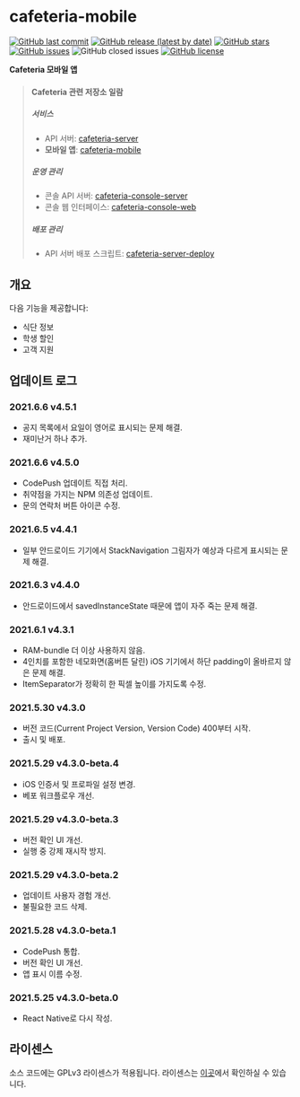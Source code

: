 # cafeteria-mobile

[![GitHub last commit](https://img.shields.io/github/last-commit/inu-appcenter/cafeteria-mobile)](https://github.com/inu-appcenter/cafeteria-mobile/commits)
[![GitHub release (latest by date)](https://img.shields.io/github/v/release/inu-appcenter/cafeteria-mobile)](https://github.com/inu-appcenter/cafeteria-mobile/releases/latest)
[![GitHub stars](https://img.shields.io/github/stars/inu-appcenter/cafeteria-mobile?style=shield)](https://github.com/inu-appcenter/cafeteria-mobile/stargazers)
[![GitHub issues](https://img.shields.io/github/issues/inu-appcenter/cafeteria-mobile)](https://github.com/inu-appcenter/cafeteria-mobile/issues)
![GitHub closed issues](https://img.shields.io/github/issues-closed/inu-appcenter/cafeteria-mobile)
[![GitHub license](https://img.shields.io/github/license/inu-appcenter/cafeteria-mobile)](https://github.com/inu-appcenter/cafeteria-mobile/blob/master/LICENSE)

**Cafeteria 모바일 앱**

> #### Cafeteria 관련 저장소 일람
>
> ##### 서비스
> - API 서버: [cafeteria-server](https://github.com/inu-appcenter/cafeteria-server)
> - **모바일 앱**: [cafeteria-mobile](https://github.com/inu-appcenter/cafeteria-mobile)
>
> ##### 운영 관리
> - 콘솔 API 서버: [cafeteria-console-server](https://github.com/inu-appcenter/cafeteria-console-server)
> - 콘솔 웹 인터페이스: [cafeteria-console-web](https://github.com/inu-appcenter/cafeteria-console-web)
>
> ##### 배포 관리
> - API 서버 배포 스크립트: [cafeteria-server-deploy](https://github.com/inu-appcenter/cafeteria-server-deploy)

## 개요

다음 기능을 제공합니다:

- 식단 정보
- 학생 할인
- 고객 지원

## 업데이트 로그

### 2021.6.6 v4.5.1
- 공지 목록에서 요일이 영어로 표시되는 문제 해결.
- 재미난거 하나 추가.

### 2021.6.6 v4.5.0
- CodePush 업데이트 직접 처리.
- 취약점을 가지는 NPM 의존성 업데이트.
- 문의 연락처 버튼 아이콘 수정.

### 2021.6.5 v4.4.1
- 일부 안드로이드 기기에서 StackNavigation 그림자가 예상과 다르게 표시되는 문제 해결.

### 2021.6.3 v4.4.0
- 안드로이드에서 savedInstanceState 때문에 앱이 자주 죽는 문제 해결.

### 2021.6.1 v4.3.1
- RAM-bundle 더 이상 사용하지 않음.
- 4인치를 포함한 네모화면(홈버튼 달린) iOS 기기에서 하단 padding이 올바르지 않은 문제 해결.
- ItemSeparator가 정확히 한 픽셀 높이를 가지도록 수정.

### 2021.5.30 v4.3.0
- 버전 코드(Current Project Version, Version Code) 400부터 시작.
- 출시 및 배포.

### 2021.5.29 v4.3.0-beta.4
- iOS 인증서 및 프로파일 설정 변경.
- 베포 워크플로우 개선.

### 2021.5.29 v4.3.0-beta.3
- 버전 확인 UI 개선.
- 실행 중 강제 재시작 방지.

### 2021.5.29 v4.3.0-beta.2
- 업데이트 사용자 경험 개선.
- 불필요한 코드 삭제.

### 2021.5.28 v4.3.0-beta.1
- CodePush 통합.
- 버전 확인 UI 개선.
- 앱 표시 이름 수정.

### 2021.5.25 v4.3.0-beta.0
- React Native로 다시 작성.

## 라이센스

소스 코드에는 GPLv3 라이센스가 적용됩니다. 라이센스는 [이곳](/LICENSE)에서 확인하실 수 있습니다.
